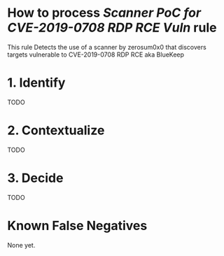 # How to process *Scanner PoC for CVE-2019-0708 RDP RCE Vuln* rule
This rule Detects the use of a scanner by zerosum0x0 that discovers targets vulnerable to  CVE-2019-0708 RDP RCE aka BlueKeep

# 1. Identify
TODO

# 2. Contextualize
TODO

# 3. Decide
TODO

# Known False Negatives
None yet.
